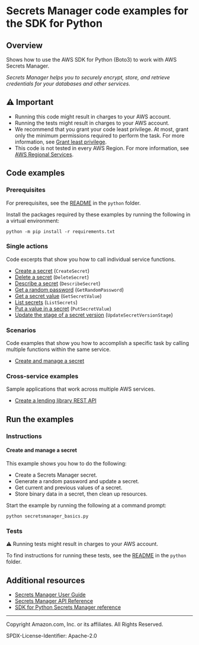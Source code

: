 <!--Generated by WRITEME on 2023-04-12 00:07:50.142347 (UTC)-->
# Secrets Manager code examples for the SDK for Python

## Overview

Shows how to use the AWS SDK for Python (Boto3) to work with AWS Secrets Manager.

<!--custom.overview.start-->
<!--custom.overview.end-->

*Secrets Manager helps you to securely encrypt, store, and retrieve credentials for your databases and other services.*

## ⚠ Important

* Running this code might result in charges to your AWS account.
* Running the tests might result in charges to your AWS account.
* We recommend that you grant your code least privilege. At most, grant only the minimum permissions required to perform the task. For more information, see [Grant least privilege](https://docs.aws.amazon.com/IAM/latest/UserGuide/best-practices.html#grant-least-privilege).
* This code is not tested in every AWS Region. For more information, see [AWS Regional Services](https://aws.amazon.com/about-aws/global-infrastructure/regional-product-services).

<!--custom.important.start-->
<!--custom.important.end-->

## Code examples

### Prerequisites

For prerequisites, see the [README](../../README.md#Prerequisites) in the `python` folder.

Install the packages required by these examples by running the following in a virtual environment:

```
python -m pip install -r requirements.txt
```

<!--custom.prerequisites.start-->
<!--custom.prerequisites.end-->

### Single actions

Code excerpts that show you how to call individual service functions.

* [Create a secret](secretsmanager_basics.py#L38) (`CreateSecret`)
* [Delete a secret](secretsmanager_basics.py#L195) (`DeleteSecret`)
* [Describe a secret](secretsmanager_basics.py#L64) (`DescribeSecret`)
* [Get a random password](secretsmanager_basics.py#L116) (`GetRandomPassword`)
* [Get a secret value](secretsmanager_basics.py#L89) (`GetSecretValue`)
* [List secrets](secretsmanager_basics.py#L218) (`ListSecrets`)
* [Put a value in a secret](secretsmanager_basics.py#L136) (`PutSecretValue`)
* [Update the stage of a secret version](secretsmanager_basics.py#L169) (`UpdateSecretVersionStage`)

### Scenarios

Code examples that show you how to accomplish a specific task by calling multiple
functions within the same service.

* [Create and manage a secret](secretsmanager_basics.py) 

### Cross-service examples

Sample applications that work across multiple AWS services.

* [Create a lending library REST API](../../cross_service/aurora_rest_lending_library) 

## Run the examples

### Instructions


<!--custom.instructions.start-->
<!--custom.instructions.end-->



#### Create and manage a secret

This example shows you how to do the following:

* Create a Secrets Manager secret.
* Generate a random password and update a secret.
* Get current and previous values of a secret.
* Store binary data in a secret, then clean up resources.

<!--custom.scenario_prereqs.secrets-manager_Scenario_CreateManageSecret.start-->
<!--custom.scenario_prereqs.secrets-manager_Scenario_CreateManageSecret.end-->

Start the example by running the following at a command prompt:

```
python secretsmanager_basics.py
```

<!--custom.scenarios.secrets-manager_Scenario_CreateManageSecret.start-->
<!--custom.scenarios.secrets-manager_Scenario_CreateManageSecret.end-->

### Tests

⚠ Running tests might result in charges to your AWS account.


To find instructions for running these tests, see the [README](../../README.md#Tests)
in the `python` folder.



<!--custom.tests.start-->
<!--custom.tests.end-->

## Additional resources

* [Secrets Manager User Guide](https://docs.aws.amazon.com/secretsmanager/latest/userguide/intro.html)
* [Secrets Manager API Reference](https://docs.aws.amazon.com/secretsmanager/latest/apireference/Welcome.html)
* [SDK for Python Secrets Manager reference](https://boto3.amazonaws.com/v1/documentation/api/latest/reference/services/secretsmanager.html)

<!--custom.resources.start-->
<!--custom.resources.end-->

---

Copyright Amazon.com, Inc. or its affiliates. All Rights Reserved.

SPDX-License-Identifier: Apache-2.0